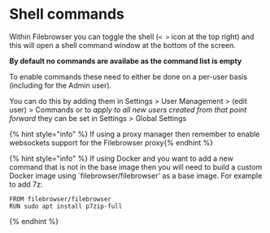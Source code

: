 # Shell commands

Within Filebrowser you can toggle the shell (`< >` icon at the top right) and this will open a shell command window at the bottom of the screen.

**By default no commands are availabe as the command list is empty**

To enable commands these need to either be done on a per-user basis (including for the Admin user).

You can do this by adding them in Settings > User Management > (edit user) > Commands or to *apply to all new users created from that point forward* they can be set in Settings > Global Settings

{% hint style="info" %} If using a proxy manager then remember to enable websockets support for the Filebrowser proxy{% endhint %}

{% hint style="info" %} If using Docker and you want to add a new command that is not in the base image then you will need to build a custom Docker image using `filebrowser/filebrowser' as a base image.  For example to add 7z:
``` 
FROM filebrowser/filebrowser
RUN sudo apt install p7zip-full
```
{% endhint %}

